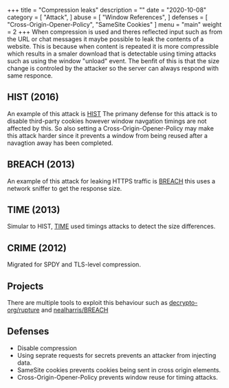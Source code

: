 +++
title = "Compression leaks"
description = ""
date = "2020-10-08"
category = [
    "Attack",
]
abuse = [
    "Window References",
]
defenses = [
    "Cross-Origin-Opener-Policy",
    "SameSite Cookies"
]
menu = "main"
weight = 2
+++
When compression is used and theres reflected input such as from the URL or chat messages it maybe possible to leak the contents of a website.
This is because when content is repeated it is more compressible which results in a smaler download that is detectable using timing attacks such as using the window "unload" event.
The benfit of this is that the size change is controled by the attacker so the server can always respond with same responce.

## HIST (2016)
An example of this attack is [HIST](https://www.blackhat.com/docs/us-16/materials/us-16-VanGoethem-HEIST-HTTP-Encrypted-Information-Can-Be-Stolen-Through-TCP-Windows.pdf)
The primany defense for this attack is to disable third-party cookies however window navgation timings are not affected by this.
So also setting a Cross-Origin-Opener-Policy may make this attack harder since it prevents a window from being reused after a navagtion away has been completed.

## BREACH (2013)
An example of this attack for leaking HTTPS traffic is [BREACH](http://breachattack.com/resources/BREACH%20-%20SSL,%20gone%20in%2030%20seconds.pdf) this uses a network sniffer to get the response size.

## TIME (2013)
Simular to HIST, [TIME](https://owasp.org/www-pdf-archive/A_Perfect_CRIME_TIME_Will_Tell_-_Tal_Beery.pdf) used timings attacks to detect the size differences.

## CRIME (2012)
Migrated for SPDY and TLS-level compression.

## Projects
There are multiple tools to exploit this behaviour such as [decrypto-org/rupture](https://github.com/decrypto-org/rupture) and
[nealharris/BREACH](https://github.com/nealharris/BREACH)

## Defenses
- Disable compression
- Using seprate requests for secrets prevents an attacker from injecting data.
- SameSite cookies prevents cookies being sent in cross origin elements.
- Cross-Origin-Opener-Policy prevents window reuse for timing attacks.
